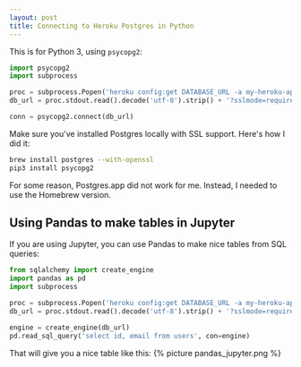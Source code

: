 ```yaml
---
layout: post
title: Connecting to Heroku Postgres in Python
---
```


This is for Python 3, using `psycopg2`:
```python
import psycopg2
import subprocess

proc = subprocess.Popen('heroku config:get DATABASE_URL -a my-heroku-app', stdout=subprocess.PIPE, shell=True)
db_url = proc.stdout.read().decode('utf-8').strip() + '?sslmode=require'

conn = psycopg2.connect(db_url)
```

Make sure you've installed Postgres locally with SSL support. Here's how I did it:
```bash
brew install postgres --with-openssl
pip3 install psycopg2
```

For some reason, Postgres.app did not work for me. Instead, I needed to use the Homebrew version.

## Using Pandas to make tables in Jupyter

If you are using Jupyter, you can use Pandas to make nice tables from SQL queries:
```python
from sqlalchemy import create_engine
import pandas as pd
import subprocess

proc = subprocess.Popen('heroku config:get DATABASE_URL -a my-heroku-app', stdout=subprocess.PIPE, shell=True)
db_url = proc.stdout.read().decode('utf-8').strip() + '?sslmode=require'

engine = create_engine(db_url)
pd.read_sql_query('select id, email from users', con=engine)
```

That will give you a nice table like this:
{% picture pandas_jupyter.png %}
